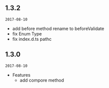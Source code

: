 ## 1.3.2
`2017-08-10`
- add before method rename to beforeValidate
- fix Enum Type
- fix index.d.ts pathc

## 1.3.0
`2017-08-10`
- Features
  - add compore method